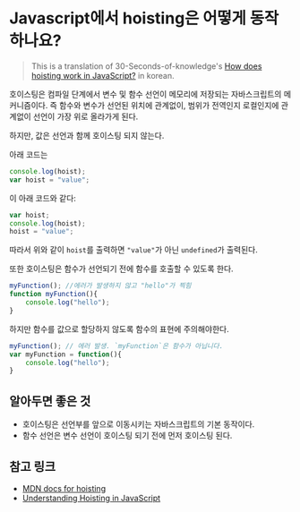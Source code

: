 # Javascript에서 hoisting은 어떻게 동작하나요?
> This is a translation of 30-Seconds-of-knowledge's [How does hoisting work in JavaScript?](https://github.com/30-seconds/30-seconds-of-interviews/blob/master/questions/hoisting.md) in korean.

호이스팅은 컴파일 단계에서 변수 및 함수 선언이 메모리에 저장되는 자바스크립트의 메커니즘이다. 즉 함수와 변수가 선언된 위치에 관계없이, 범위가 전역인지 로컬인지에 관계없이 선언이 가장 위로 올라가게 된다.

하지만, 값은 선언과 함께 호이스팅 되지 않는다.

아래 코드는

```javascript
console.log(hoist);
var hoist = "value";
```

이 아래 코드와 같다: 
```javascript
var hoist;
console.log(hoist);
hoist = "value";
```

따라서 위와 같이 `hoist`를 출력하면 `"value"`가 아닌 `undefined`가 출력된다.

또한 호이스팅은 함수가 선언되기 전에 함수를 호출할 수 있도록 한다. 

```javascript
myFunction(); //에러가 발생하지 않고 "hello"가 찍힘
function myFunction(){
    console.log("hello");
}
```

하지만 함수를 값으로 할당하지 않도록 함수의 표현에 주의해야한다.

```javascript
myFunction(); // 에러 발생. `myFunction`은 함수가 아닙니다.
var myFunction = function(){
    console.log("hello");
}
```

## 알아두면 좋은 것
- 호이스팅은 선언부를 앞으로 이동시키는 자바스크립트의 기본 동작이다.
- 함수 선언은 변수 선언이 호이스팅 되기 전에 먼저 호이스팅 된다. 

## 참고 링크
- [MDN docs for hoisting](https://developer.mozilla.org/en-US/docs/Glossary/Hoisting)
- [Understanding Hoisting in JavaScript](https://scotch.io/tutorials/understanding-hoisting-in-javascript)
